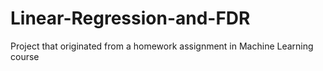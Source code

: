 # Linear-Regression-and-FDR
Project that originated from a homework assignment in Machine Learning course
